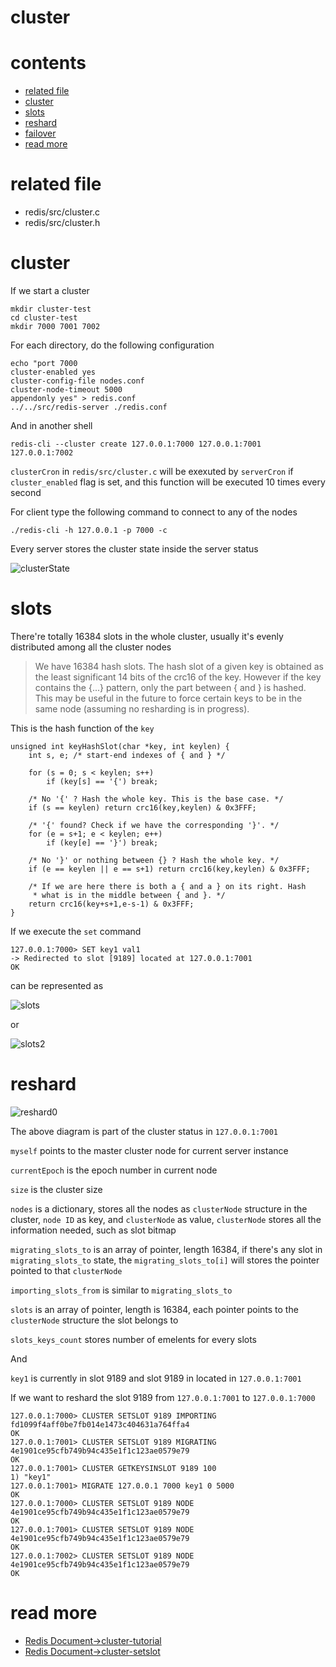 # cluster

# contents

* [related file](#related-file)
* [cluster](#cluster)
* [slots](#slots)
* [reshard](#reshard)
* [failover](#failover)
* [read more](#read-more)

# related file

* redis/src/cluster.c
* redis/src/cluster.h

# cluster

If we start a cluster

    mkdir cluster-test
    cd cluster-test
    mkdir 7000 7001 7002

For each directory, do the following configuration

    echo "port 7000
    cluster-enabled yes
    cluster-config-file nodes.conf
    cluster-node-timeout 5000
    appendonly yes" > redis.conf
    ../../src/redis-server ./redis.conf

And in another shell

	redis-cli --cluster create 127.0.0.1:7000 127.0.0.1:7001 127.0.0.1:7002

`clusterCron`  in `redis/src/cluster.c` will be exexuted by `serverCron` if `cluster_enabled` flag is set, and this function will be executed 10 times every second

For client type the following command to connect to any of the nodes

	./redis-cli -h 127.0.0.1 -p 7000 -c

Every server stores the cluster state inside the server status

![clusterState](https://github.com/zpoint/Redis-Internals/blob/5.0/Server/cluster/clusterState.png)

# slots

There're totally 16384 slots in the whole cluster, usually it's evenly distributed among all the cluster nodes

> We have 16384 hash slots. The hash slot of a given key is obtained as the least significant 14 bits of the crc16 of the key. However if the key contains the {...} pattern, only the part between { and } is hashed. This may be useful in the future to force certain keys to be in the same node (assuming no resharding is in progress).

This is the hash function of the `key`

    unsigned int keyHashSlot(char *key, int keylen) {
        int s, e; /* start-end indexes of { and } */

        for (s = 0; s < keylen; s++)
            if (key[s] == '{') break;

        /* No '{' ? Hash the whole key. This is the base case. */
        if (s == keylen) return crc16(key,keylen) & 0x3FFF;

        /* '{' found? Check if we have the corresponding '}'. */
        for (e = s+1; e < keylen; e++)
            if (key[e] == '}') break;

        /* No '}' or nothing between {} ? Hash the whole key. */
        if (e == keylen || e == s+1) return crc16(key,keylen) & 0x3FFF;

        /* If we are here there is both a { and a } on its right. Hash
         * what is in the middle between { and }. */
        return crc16(key+s+1,e-s-1) & 0x3FFF;
    }

If we execute the `set` command

    127.0.0.1:7000> SET key1 val1
    -> Redirected to slot [9189] located at 127.0.0.1:7001
    OK

can be represented as

![slots](https://github.com/zpoint/Redis-Internals/blob/5.0/Server/cluster/slots.png)

or

![slots2](https://github.com/zpoint/Redis-Internals/blob/5.0/Server/cluster/slots2.png)

# reshard

![reshard0](https://github.com/zpoint/Redis-Internals/blob/5.0/Server/cluster/reshard0.png)

The above diagram is part of the cluster status in `127.0.0.1:7001`

`myself` points to the master cluster node for current server instance

`currentEpoch` is the epoch number in current node

`size` is the cluster size

`nodes` is a dictionary, stores all the nodes as `clusterNode` structure in the cluster, `node ID` as key, and `clusterNode` as value, `clusterNode` stores all the information needed, such as slot bitmap

`migrating_slots_to` is an array of pointer, length 16384, if there's any slot in  `migrating_slots_to` state, the `migrating_slots_to[i]` will stores the pointer pointed to that `clusterNode`

`importing_slots_from` is similar to `migrating_slots_to`

`slots` is an array of pointer, length is 16384, each pointer points to the `clusterNode` structure the slot belongs to

`slots_keys_count` stores number of emelents for every slots

And

`key1` is currently in slot 9189 and slot 9189 in located in `127.0.0.1:7001`

If we want to reshard the slot 9189 from `127.0.0.1:7001` to `127.0.0.1:7000`

    127.0.0.1:7000> CLUSTER SETSLOT 9189 IMPORTING fd1099f4aff0be7fb014e1473c404631a764ffa4
    OK
    127.0.0.1:7001> CLUSTER SETSLOT 9189 MIGRATING 4e1901ce95cfb749b94c435e1f1c123ae0579e79
    OK
    127.0.0.1:7001> CLUSTER GETKEYSINSLOT 9189 100
    1) "key1"
    127.0.0.1:7001> MIGRATE 127.0.0.1 7000 key1 0 5000
    OK
    127.0.0.1:7000> CLUSTER SETSLOT 9189 NODE 4e1901ce95cfb749b94c435e1f1c123ae0579e79
    OK
    127.0.0.1:7001> CLUSTER SETSLOT 9189 NODE 4e1901ce95cfb749b94c435e1f1c123ae0579e79
    OK
    127.0.0.1:7002> CLUSTER SETSLOT 9189 NODE 4e1901ce95cfb749b94c435e1f1c123ae0579e79
    OK


# read more
* [Redis Document->cluster-tutorial](https://redis.io/topics/cluster-tutorial)
* [Redis Document->cluster-setslot](https://redis.io/commands/cluster-setslot)